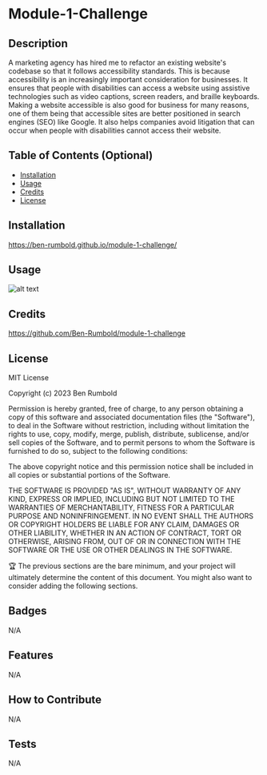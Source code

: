 # Module-1-Challenge

## Description

A marketing agency has hired me to refactor an existing website's codebase so that it follows accessibility standards. This is because accessibility is an increasingly important consideration for businesses. It ensures that people with disabilities can access a website using assistive technologies such as video captions, screen readers, and braille keyboards. Making a website accessible is also good for business for many reasons, one of them being that accessible sites are better positioned in search engines (SEO) like Google. It also helps companies avoid litigation that can occur when people with disabilities cannot access their website.

## Table of Contents (Optional)

- [Installation](#installation)
- [Usage](#usage)
- [Credits](#credits)
- [License](#license)

## Installation

https://ben-rumbold.github.io/module-1-challenge/

## Usage

![alt text](assets/images/screenshot.png)

## Credits

https://github.com/Ben-Rumbold/module-1-challenge

## License

MIT License

Copyright (c) 2023 Ben Rumbold

Permission is hereby granted, free of charge, to any person obtaining a copy
of this software and associated documentation files (the "Software"), to deal
in the Software without restriction, including without limitation the rights
to use, copy, modify, merge, publish, distribute, sublicense, and/or sell
copies of the Software, and to permit persons to whom the Software is
furnished to do so, subject to the following conditions:

The above copyright notice and this permission notice shall be included in all
copies or substantial portions of the Software.

THE SOFTWARE IS PROVIDED "AS IS", WITHOUT WARRANTY OF ANY KIND, EXPRESS OR
IMPLIED, INCLUDING BUT NOT LIMITED TO THE WARRANTIES OF MERCHANTABILITY,
FITNESS FOR A PARTICULAR PURPOSE AND NONINFRINGEMENT. IN NO EVENT SHALL THE
AUTHORS OR COPYRIGHT HOLDERS BE LIABLE FOR ANY CLAIM, DAMAGES OR OTHER
LIABILITY, WHETHER IN AN ACTION OF CONTRACT, TORT OR OTHERWISE, ARISING FROM,
OUT OF OR IN CONNECTION WITH THE SOFTWARE OR THE USE OR OTHER DEALINGS IN THE
SOFTWARE.

🏆 The previous sections are the bare minimum, and your project will ultimately determine the content of this document. You might also want to consider adding the following sections.

## Badges

N/A

## Features

N/A

## How to Contribute

N/A

## Tests

N/A